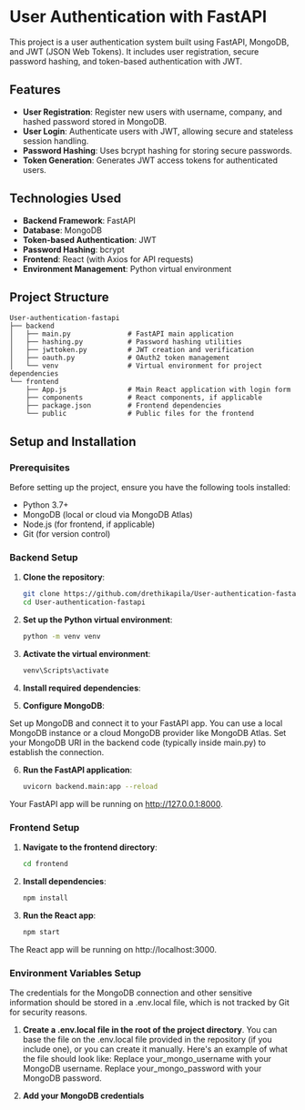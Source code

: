# User Authentication with FastAPI

This project is a user authentication system built using FastAPI, MongoDB, and JWT (JSON Web Tokens). It includes user registration, secure password hashing, and token-based authentication with JWT.

## Features

- **User Registration**: Register new users with username, company, and hashed password stored in MongoDB.
- **User Login**: Authenticate users with JWT, allowing secure and stateless session handling.
- **Password Hashing**: Uses bcrypt hashing for storing secure passwords.
- **Token Generation**: Generates JWT access tokens for authenticated users.

## Technologies Used

- **Backend Framework**: FastAPI
- **Database**: MongoDB
- **Token-based Authentication**: JWT
- **Password Hashing**: bcrypt
- **Frontend**: React (with Axios for API requests)
- **Environment Management**: Python virtual environment

## Project Structure

```plaintext
User-authentication-fastapi
├── backend
│   ├── main.py              # FastAPI main application
│   ├── hashing.py           # Password hashing utilities
│   ├── jwttoken.py          # JWT creation and verification
│   ├── oauth.py             # OAuth2 token management
│   └── venv                 # Virtual environment for project dependencies
└── frontend
    ├── App.js               # Main React application with login form
    ├── components           # React components, if applicable
    ├── package.json         # Frontend dependencies
    └── public               # Public files for the frontend
```
## Setup and Installation

### Prerequisites

Before setting up the project, ensure you have the following tools installed:

- Python 3.7+
- MongoDB (local or cloud via MongoDB Atlas)
- Node.js (for frontend, if applicable)
- Git (for version control)

### Backend Setup

1. **Clone the repository**:
   ```bash
   git clone https://github.com/drethikapila/User-authentication-fastapi.git
   cd User-authentication-fastapi

2. **Set up the Python virtual environment**:
   ```bash
   python -m venv venv

3. **Activate the virtual environment**:
   ```bash
   venv\Scripts\activate

4. **Install required dependencies**:

5. **Configure MongoDB**:

Set up MongoDB and connect it to your FastAPI app. You can use a local MongoDB instance or a cloud MongoDB provider like MongoDB Atlas.
Set your MongoDB URI in the backend code (typically inside main.py) to establish the connection.

6. **Run the FastAPI application**:
   ```bash
   uvicorn backend.main:app --reload

Your FastAPI app will be running on http://127.0.0.1:8000.

### Frontend Setup
1. **Navigate to the frontend directory**:
   ```bash
   cd frontend

2. **Install dependencies**:
   ```bash
   npm install

3. **Run the React app**:
   ```bash
   npm start

The React app will be running on http://localhost:3000.

### Environment Variables Setup
The credentials for the MongoDB connection and other sensitive information should be stored in a .env.local file, which is not tracked by Git for security reasons.

1. **Create a .env.local file in the root of the project directory**.
You can base the file on the .env.local file provided in the repository (if you include one), or you can create it manually. Here's an example of what the file should look like:
Replace your_mongo_username with your MongoDB username.
Replace your_mongo_password with your MongoDB password.

2. **Add your MongoDB credentials**




